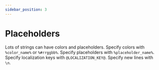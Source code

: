 ```yaml
---
sidebar_position: 3
---
```


# Placeholders

Lots of strings can have colors and placeholders. Specify colors with `%color_name%` or `%#rrggbb%`. Specify placeholders with `%placeholder_name%`. Specify localization keys with `@LOCALIZATION_KEY@`. Specify new lines with `\n`.
